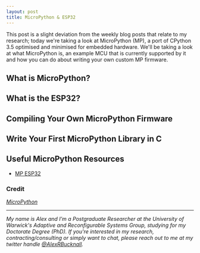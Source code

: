 ```yaml
---
layout: post
title: MicroPython & ESP32
---
```


This post is a slight deviation from the weekly blog posts that relate to my research; today we're taking a look at MicroPython (MP), a port of CPython 3.5 optimised and minimised for embedded hardware. We'll be taking a look at what MicroPython is, an example MCU that is currently supported by it and how you can do about writing your own custom MP firmware.

## What is MicroPython?


## What is the ESP32?


## Compiling Your Own MicroPython Firmware


## Write Your First MicroPython Library in C


## Useful MicroPython Resources

- [MP ESP32](https://greatscottgadgets.com/hackrf/)

### Credit
*[MicroPython](https://www.rs-online.com/designspark/10-things-you-can-do-with-software-defined-radio)*

---

*My name is Alex and I’m a Postgraduate Researcher at the University of Warwick's Adaptive and Reconfigurable Systems Group, studying for my Doctorate Degree (PhD). If you're interested in my research, contracting/consulting or simply want to chat, please reach out to me at my twitter handle [@AlexRBucknall](https://twitter.com/AlexRBucknall).*

